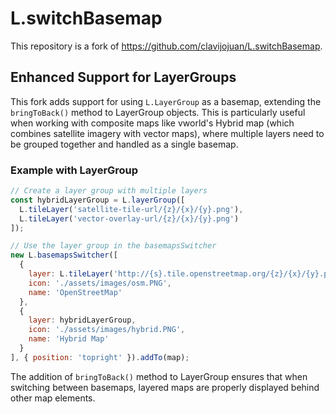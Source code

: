 # L.switchBasemap

This repository is a fork of <https://github.com/clavijojuan/L.switchBasemap>.

## Enhanced Support for LayerGroups

This fork adds support for using `L.LayerGroup` as a basemap, extending the `bringToBack()` method to LayerGroup objects. This is particularly useful when working with composite maps like vworld's Hybrid map (which combines satellite imagery with vector maps), where multiple layers need to be grouped together and handled as a single basemap.

### Example with LayerGroup

```javascript
// Create a layer group with multiple layers
const hybridLayerGroup = L.layerGroup([
  L.tileLayer('satellite-tile-url/{z}/{x}/{y}.png'),
  L.tileLayer('vector-overlay-url/{z}/{x}/{y}.png')
]);

// Use the layer group in the basemapsSwitcher
new L.basemapsSwitcher([
  {
    layer: L.tileLayer('http://{s}.tile.openstreetmap.org/{z}/{x}/{y}.png').addTo(map),
    icon: './assets/images/osm.PNG',
    name: 'OpenStreetMap'
  },
  {
    layer: hybridLayerGroup,
    icon: './assets/images/hybrid.PNG',
    name: 'Hybrid Map'
  }
], { position: 'topright' }).addTo(map);
```

The addition of `bringToBack()` method to LayerGroup ensures that when switching between basemaps, layered maps are properly displayed behind other map elements.
